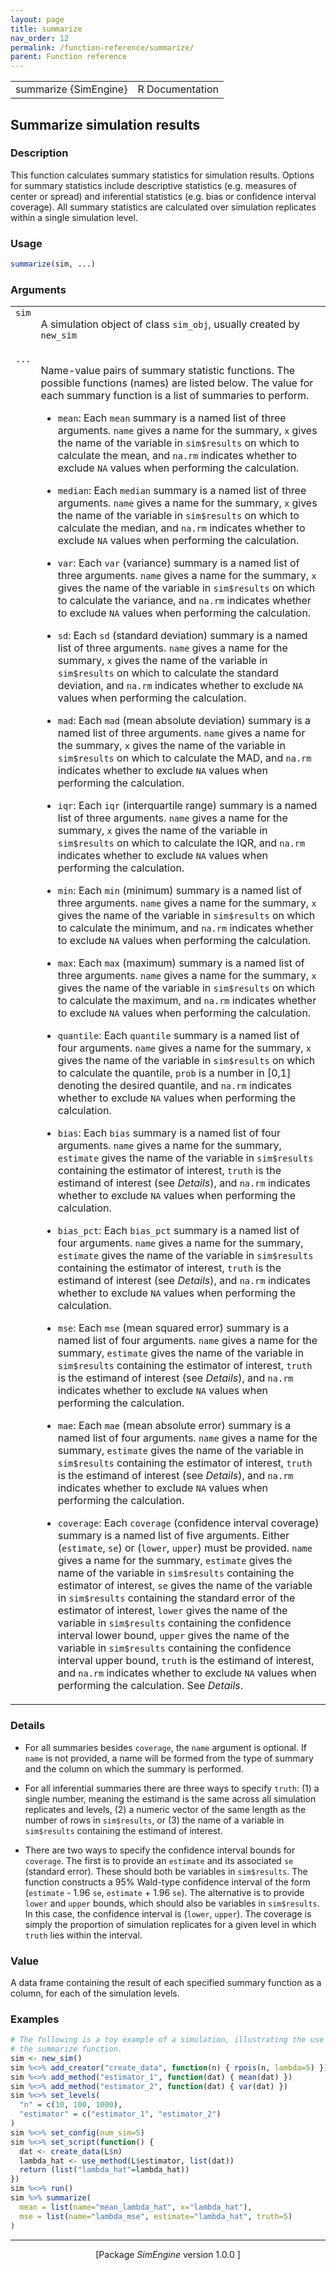 ```yaml
---
layout: page
title: summarize 
nav_order: 12 
permalink: /function-reference/summarize/
parent: Function reference
---
```



<table width="100%" summary="page for summarize {SimEngine}"><tr><td>summarize {SimEngine}</td><td style="text-align: right;">R Documentation</td></tr></table>

<h2>Summarize simulation results</h2>

<h3>Description</h3>

<p>This function calculates summary statistics for simulation results.
Options for summary statistics include descriptive statistics (e.g. measures of
center or spread) and inferential statistics (e.g. bias or confidence interval
coverage). All summary statistics are calculated over simulation replicates
within a single simulation level.
</p>


<h3>Usage</h3>

```R
summarize(sim, ...)
```


<h3>Arguments</h3>

<table summary="R argblock">
<tr valign="top"><td><span style='font-family:&quot;SFMono-Regular&quot;,Menlo,Consolas,Monospace; font-size:0.85em'>sim</span></td>
<td>
<p>A simulation object of class <span style='font-family:&quot;SFMono-Regular&quot;,Menlo,Consolas,Monospace; font-size:0.85em'>sim_obj</span>, usually created by
<span style='font-family:&quot;SFMono-Regular&quot;,Menlo,Consolas,Monospace; font-size:0.85em'>new_sim</span></p>
</td></tr>
<tr valign="top"><td><span style='font-family:&quot;SFMono-Regular&quot;,Menlo,Consolas,Monospace; font-size:0.85em'>...</span></td>
<td>
<p>Name-value pairs of summary statistic functions. The possible
functions (names) are listed below. The value for each summary
function is a list of summaries to perform.
</p>

<ul>
<li><p><span style='font-family:&quot;SFMono-Regular&quot;,Menlo,Consolas,Monospace; font-size:0.85em'>mean</span>: Each <span style='font-family:&quot;SFMono-Regular&quot;,Menlo,Consolas,Monospace; font-size:0.85em'>mean</span> summary is a named list of three arguments. <span style='font-family:&quot;SFMono-Regular&quot;,Menlo,Consolas,Monospace; font-size:0.85em'>name</span> gives
a name for the summary, <span style='font-family:&quot;SFMono-Regular&quot;,Menlo,Consolas,Monospace; font-size:0.85em'>x</span> gives the name of the variable in <span style='font-family:&quot;SFMono-Regular&quot;,Menlo,Consolas,Monospace; font-size:0.85em'>sim$results</span>
on which to calculate the mean, and <span style='font-family:&quot;SFMono-Regular&quot;,Menlo,Consolas,Monospace; font-size:0.85em'>na.rm</span> indicates whether to exclude <span style='font-family:&quot;SFMono-Regular&quot;,Menlo,Consolas,Monospace; font-size:0.85em'>NA</span>
values when performing the calculation.
</p>
</li>
<li><p><span style='font-family:&quot;SFMono-Regular&quot;,Menlo,Consolas,Monospace; font-size:0.85em'>median</span>: Each <span style='font-family:&quot;SFMono-Regular&quot;,Menlo,Consolas,Monospace; font-size:0.85em'>median</span> summary is a named list of three arguments. <span style='font-family:&quot;SFMono-Regular&quot;,Menlo,Consolas,Monospace; font-size:0.85em'>name</span> gives
a name for the summary, <span style='font-family:&quot;SFMono-Regular&quot;,Menlo,Consolas,Monospace; font-size:0.85em'>x</span> gives the name of the variable in <span style='font-family:&quot;SFMono-Regular&quot;,Menlo,Consolas,Monospace; font-size:0.85em'>sim$results</span>
on which to calculate the median, and <span style='font-family:&quot;SFMono-Regular&quot;,Menlo,Consolas,Monospace; font-size:0.85em'>na.rm</span> indicates whether to exclude <span style='font-family:&quot;SFMono-Regular&quot;,Menlo,Consolas,Monospace; font-size:0.85em'>NA</span>
values when performing the calculation.
</p>
</li>
<li><p><span style='font-family:&quot;SFMono-Regular&quot;,Menlo,Consolas,Monospace; font-size:0.85em'>var</span>: Each <span style='font-family:&quot;SFMono-Regular&quot;,Menlo,Consolas,Monospace; font-size:0.85em'>var</span> (variance) summary is a named list of three arguments. <span style='font-family:&quot;SFMono-Regular&quot;,Menlo,Consolas,Monospace; font-size:0.85em'>name</span> gives
a name for the summary, <span style='font-family:&quot;SFMono-Regular&quot;,Menlo,Consolas,Monospace; font-size:0.85em'>x</span> gives the name of the variable in <span style='font-family:&quot;SFMono-Regular&quot;,Menlo,Consolas,Monospace; font-size:0.85em'>sim$results</span>
on which to calculate the variance, and <span style='font-family:&quot;SFMono-Regular&quot;,Menlo,Consolas,Monospace; font-size:0.85em'>na.rm</span> indicates whether to exclude <span style='font-family:&quot;SFMono-Regular&quot;,Menlo,Consolas,Monospace; font-size:0.85em'>NA</span>
values when performing the calculation.
</p>
</li>
<li><p><span style='font-family:&quot;SFMono-Regular&quot;,Menlo,Consolas,Monospace; font-size:0.85em'>sd</span>: Each <span style='font-family:&quot;SFMono-Regular&quot;,Menlo,Consolas,Monospace; font-size:0.85em'>sd</span> (standard deviation) summary is a named list of three arguments. <span style='font-family:&quot;SFMono-Regular&quot;,Menlo,Consolas,Monospace; font-size:0.85em'>name</span> gives
a name for the summary, <span style='font-family:&quot;SFMono-Regular&quot;,Menlo,Consolas,Monospace; font-size:0.85em'>x</span> gives the name of the variable in <span style='font-family:&quot;SFMono-Regular&quot;,Menlo,Consolas,Monospace; font-size:0.85em'>sim$results</span>
on which to calculate the standard deviation, and <span style='font-family:&quot;SFMono-Regular&quot;,Menlo,Consolas,Monospace; font-size:0.85em'>na.rm</span> indicates whether to exclude <span style='font-family:&quot;SFMono-Regular&quot;,Menlo,Consolas,Monospace; font-size:0.85em'>NA</span>
values when performing the calculation.
</p>
</li>
<li><p><span style='font-family:&quot;SFMono-Regular&quot;,Menlo,Consolas,Monospace; font-size:0.85em'>mad</span>: Each <span style='font-family:&quot;SFMono-Regular&quot;,Menlo,Consolas,Monospace; font-size:0.85em'>mad</span> (mean absolute deviation) summary is a named list of three arguments. <span style='font-family:&quot;SFMono-Regular&quot;,Menlo,Consolas,Monospace; font-size:0.85em'>name</span> gives
a name for the summary, <span style='font-family:&quot;SFMono-Regular&quot;,Menlo,Consolas,Monospace; font-size:0.85em'>x</span> gives the name of the variable in <span style='font-family:&quot;SFMono-Regular&quot;,Menlo,Consolas,Monospace; font-size:0.85em'>sim$results</span>
on which to calculate the MAD, and <span style='font-family:&quot;SFMono-Regular&quot;,Menlo,Consolas,Monospace; font-size:0.85em'>na.rm</span> indicates whether to exclude <span style='font-family:&quot;SFMono-Regular&quot;,Menlo,Consolas,Monospace; font-size:0.85em'>NA</span>
values when performing the calculation.
</p>
</li>
<li><p><span style='font-family:&quot;SFMono-Regular&quot;,Menlo,Consolas,Monospace; font-size:0.85em'>iqr</span>: Each <span style='font-family:&quot;SFMono-Regular&quot;,Menlo,Consolas,Monospace; font-size:0.85em'>iqr</span> (interquartile range) summary is a named list of three arguments. <span style='font-family:&quot;SFMono-Regular&quot;,Menlo,Consolas,Monospace; font-size:0.85em'>name</span> gives
a name for the summary, <span style='font-family:&quot;SFMono-Regular&quot;,Menlo,Consolas,Monospace; font-size:0.85em'>x</span> gives the name of the variable in <span style='font-family:&quot;SFMono-Regular&quot;,Menlo,Consolas,Monospace; font-size:0.85em'>sim$results</span>
on which to calculate the IQR, and <span style='font-family:&quot;SFMono-Regular&quot;,Menlo,Consolas,Monospace; font-size:0.85em'>na.rm</span> indicates whether to exclude <span style='font-family:&quot;SFMono-Regular&quot;,Menlo,Consolas,Monospace; font-size:0.85em'>NA</span>
values when performing the calculation.
</p>
</li>
<li><p><span style='font-family:&quot;SFMono-Regular&quot;,Menlo,Consolas,Monospace; font-size:0.85em'>min</span>: Each <span style='font-family:&quot;SFMono-Regular&quot;,Menlo,Consolas,Monospace; font-size:0.85em'>min</span> (minimum) summary is a named list of three arguments. <span style='font-family:&quot;SFMono-Regular&quot;,Menlo,Consolas,Monospace; font-size:0.85em'>name</span> gives
a name for the summary, <span style='font-family:&quot;SFMono-Regular&quot;,Menlo,Consolas,Monospace; font-size:0.85em'>x</span> gives the name of the variable in <span style='font-family:&quot;SFMono-Regular&quot;,Menlo,Consolas,Monospace; font-size:0.85em'>sim$results</span>
on which to calculate the minimum, and <span style='font-family:&quot;SFMono-Regular&quot;,Menlo,Consolas,Monospace; font-size:0.85em'>na.rm</span> indicates whether to exclude <span style='font-family:&quot;SFMono-Regular&quot;,Menlo,Consolas,Monospace; font-size:0.85em'>NA</span>
values when performing the calculation.
</p>
</li>
<li><p><span style='font-family:&quot;SFMono-Regular&quot;,Menlo,Consolas,Monospace; font-size:0.85em'>max</span>: Each <span style='font-family:&quot;SFMono-Regular&quot;,Menlo,Consolas,Monospace; font-size:0.85em'>max</span> (maximum) summary is a named list of three arguments. <span style='font-family:&quot;SFMono-Regular&quot;,Menlo,Consolas,Monospace; font-size:0.85em'>name</span> gives
a name for the summary, <span style='font-family:&quot;SFMono-Regular&quot;,Menlo,Consolas,Monospace; font-size:0.85em'>x</span> gives the name of the variable in <span style='font-family:&quot;SFMono-Regular&quot;,Menlo,Consolas,Monospace; font-size:0.85em'>sim$results</span>
on which to calculate the maximum, and <span style='font-family:&quot;SFMono-Regular&quot;,Menlo,Consolas,Monospace; font-size:0.85em'>na.rm</span> indicates whether to exclude <span style='font-family:&quot;SFMono-Regular&quot;,Menlo,Consolas,Monospace; font-size:0.85em'>NA</span>
values when performing the calculation.
</p>
</li>
<li><p><span style='font-family:&quot;SFMono-Regular&quot;,Menlo,Consolas,Monospace; font-size:0.85em'>quantile</span>: Each <span style='font-family:&quot;SFMono-Regular&quot;,Menlo,Consolas,Monospace; font-size:0.85em'>quantile</span> summary is a named list of four arguments. <span style='font-family:&quot;SFMono-Regular&quot;,Menlo,Consolas,Monospace; font-size:0.85em'>name</span> gives
a name for the summary, <span style='font-family:&quot;SFMono-Regular&quot;,Menlo,Consolas,Monospace; font-size:0.85em'>x</span> gives the name of the variable in <span style='font-family:&quot;SFMono-Regular&quot;,Menlo,Consolas,Monospace; font-size:0.85em'>sim$results</span>
on which to calculate the quantile, <span style='font-family:&quot;SFMono-Regular&quot;,Menlo,Consolas,Monospace; font-size:0.85em'>prob</span> is a number in [0,1] denoting the desired quantile,
and <span style='font-family:&quot;SFMono-Regular&quot;,Menlo,Consolas,Monospace; font-size:0.85em'>na.rm</span> indicates whether to exclude <span style='font-family:&quot;SFMono-Regular&quot;,Menlo,Consolas,Monospace; font-size:0.85em'>NA</span> values when performing the calculation.
</p>
</li>
<li><p><span style='font-family:&quot;SFMono-Regular&quot;,Menlo,Consolas,Monospace; font-size:0.85em'>bias</span>: Each <span style='font-family:&quot;SFMono-Regular&quot;,Menlo,Consolas,Monospace; font-size:0.85em'>bias</span> summary is a named list of four arguments. <span style='font-family:&quot;SFMono-Regular&quot;,Menlo,Consolas,Monospace; font-size:0.85em'>name</span> gives
a name for the summary, <span style='font-family:&quot;SFMono-Regular&quot;,Menlo,Consolas,Monospace; font-size:0.85em'>estimate</span> gives the name of the variable in <span style='font-family:&quot;SFMono-Regular&quot;,Menlo,Consolas,Monospace; font-size:0.85em'>sim$results</span>
containing the estimator of interest, <span style='font-family:&quot;SFMono-Regular&quot;,Menlo,Consolas,Monospace; font-size:0.85em'>truth</span> is the estimand of interest (see <em>Details</em>), and
<span style='font-family:&quot;SFMono-Regular&quot;,Menlo,Consolas,Monospace; font-size:0.85em'>na.rm</span> indicates whether to exclude <span style='font-family:&quot;SFMono-Regular&quot;,Menlo,Consolas,Monospace; font-size:0.85em'>NA</span> values when performing the calculation.
</p>
</li>
<li><p><span style='font-family:&quot;SFMono-Regular&quot;,Menlo,Consolas,Monospace; font-size:0.85em'>bias_pct</span>: Each <span style='font-family:&quot;SFMono-Regular&quot;,Menlo,Consolas,Monospace; font-size:0.85em'>bias_pct</span> summary is a named list of four arguments. <span style='font-family:&quot;SFMono-Regular&quot;,Menlo,Consolas,Monospace; font-size:0.85em'>name</span> gives
a name for the summary, <span style='font-family:&quot;SFMono-Regular&quot;,Menlo,Consolas,Monospace; font-size:0.85em'>estimate</span> gives the name of the variable in <span style='font-family:&quot;SFMono-Regular&quot;,Menlo,Consolas,Monospace; font-size:0.85em'>sim$results</span>
containing the estimator of interest, <span style='font-family:&quot;SFMono-Regular&quot;,Menlo,Consolas,Monospace; font-size:0.85em'>truth</span> is the estimand of interest (see <em>Details</em>), and
<span style='font-family:&quot;SFMono-Regular&quot;,Menlo,Consolas,Monospace; font-size:0.85em'>na.rm</span> indicates whether to exclude <span style='font-family:&quot;SFMono-Regular&quot;,Menlo,Consolas,Monospace; font-size:0.85em'>NA</span> values when performing the calculation.
</p>
</li>
<li><p><span style='font-family:&quot;SFMono-Regular&quot;,Menlo,Consolas,Monospace; font-size:0.85em'>mse</span>: Each <span style='font-family:&quot;SFMono-Regular&quot;,Menlo,Consolas,Monospace; font-size:0.85em'>mse</span> (mean squared error) summary is a named list of four arguments. <span style='font-family:&quot;SFMono-Regular&quot;,Menlo,Consolas,Monospace; font-size:0.85em'>name</span> gives
a name for the summary, <span style='font-family:&quot;SFMono-Regular&quot;,Menlo,Consolas,Monospace; font-size:0.85em'>estimate</span> gives the name of the variable in <span style='font-family:&quot;SFMono-Regular&quot;,Menlo,Consolas,Monospace; font-size:0.85em'>sim$results</span>
containing the estimator of interest, <span style='font-family:&quot;SFMono-Regular&quot;,Menlo,Consolas,Monospace; font-size:0.85em'>truth</span> is the estimand of interest (see <em>Details</em>), and
<span style='font-family:&quot;SFMono-Regular&quot;,Menlo,Consolas,Monospace; font-size:0.85em'>na.rm</span> indicates whether to exclude <span style='font-family:&quot;SFMono-Regular&quot;,Menlo,Consolas,Monospace; font-size:0.85em'>NA</span> values when performing the calculation.
</p>
</li>
<li><p><span style='font-family:&quot;SFMono-Regular&quot;,Menlo,Consolas,Monospace; font-size:0.85em'>mae</span>: Each <span style='font-family:&quot;SFMono-Regular&quot;,Menlo,Consolas,Monospace; font-size:0.85em'>mae</span> (mean absolute error) summary is a named list of four arguments. <span style='font-family:&quot;SFMono-Regular&quot;,Menlo,Consolas,Monospace; font-size:0.85em'>name</span> gives
a name for the summary, <span style='font-family:&quot;SFMono-Regular&quot;,Menlo,Consolas,Monospace; font-size:0.85em'>estimate</span> gives the name of the variable in <span style='font-family:&quot;SFMono-Regular&quot;,Menlo,Consolas,Monospace; font-size:0.85em'>sim$results</span>
containing the estimator of interest, <span style='font-family:&quot;SFMono-Regular&quot;,Menlo,Consolas,Monospace; font-size:0.85em'>truth</span> is the estimand of interest (see <em>Details</em>), and
<span style='font-family:&quot;SFMono-Regular&quot;,Menlo,Consolas,Monospace; font-size:0.85em'>na.rm</span> indicates whether to exclude <span style='font-family:&quot;SFMono-Regular&quot;,Menlo,Consolas,Monospace; font-size:0.85em'>NA</span> values when performing the calculation.
</p>
</li>
<li><p><span style='font-family:&quot;SFMono-Regular&quot;,Menlo,Consolas,Monospace; font-size:0.85em'>coverage</span>: Each <span style='font-family:&quot;SFMono-Regular&quot;,Menlo,Consolas,Monospace; font-size:0.85em'>coverage</span> (confidence interval coverage) summary is a named list of five arguments. Either
(<span style='font-family:&quot;SFMono-Regular&quot;,Menlo,Consolas,Monospace; font-size:0.85em'>estimate</span>, <span style='font-family:&quot;SFMono-Regular&quot;,Menlo,Consolas,Monospace; font-size:0.85em'>se</span>) or (<span style='font-family:&quot;SFMono-Regular&quot;,Menlo,Consolas,Monospace; font-size:0.85em'>lower</span>, <span style='font-family:&quot;SFMono-Regular&quot;,Menlo,Consolas,Monospace; font-size:0.85em'>upper</span>) must be provided.  <span style='font-family:&quot;SFMono-Regular&quot;,Menlo,Consolas,Monospace; font-size:0.85em'>name</span> gives a name for the
summary, <span style='font-family:&quot;SFMono-Regular&quot;,Menlo,Consolas,Monospace; font-size:0.85em'>estimate</span> gives the name of the variable in <span style='font-family:&quot;SFMono-Regular&quot;,Menlo,Consolas,Monospace; font-size:0.85em'>sim$results</span>
containing the estimator of interest, <span style='font-family:&quot;SFMono-Regular&quot;,Menlo,Consolas,Monospace; font-size:0.85em'>se</span> gives the name of the variable in <span style='font-family:&quot;SFMono-Regular&quot;,Menlo,Consolas,Monospace; font-size:0.85em'>sim$results</span>
containing the standard error of the estimator of interest, <span style='font-family:&quot;SFMono-Regular&quot;,Menlo,Consolas,Monospace; font-size:0.85em'>lower</span> gives the name of the variable in
<span style='font-family:&quot;SFMono-Regular&quot;,Menlo,Consolas,Monospace; font-size:0.85em'>sim$results</span> containing the confidence interval lower bound, <span style='font-family:&quot;SFMono-Regular&quot;,Menlo,Consolas,Monospace; font-size:0.85em'>upper</span> gives the name of the
variable in <span style='font-family:&quot;SFMono-Regular&quot;,Menlo,Consolas,Monospace; font-size:0.85em'>sim$results</span> containing the confidence interval upper bound, <span style='font-family:&quot;SFMono-Regular&quot;,Menlo,Consolas,Monospace; font-size:0.85em'>truth</span> is the
estimand of interest, and <span style='font-family:&quot;SFMono-Regular&quot;,Menlo,Consolas,Monospace; font-size:0.85em'>na.rm</span> indicates whether to exclude <span style='font-family:&quot;SFMono-Regular&quot;,Menlo,Consolas,Monospace; font-size:0.85em'>NA</span> values when performing the
calculation. See <em>Details</em>.
</p>
</li></ul>
</td></tr>
</table>


<h3>Details</h3>


<ul>
<li><p>For all summaries besides <span style='font-family:&quot;SFMono-Regular&quot;,Menlo,Consolas,Monospace; font-size:0.85em'>coverage</span>, the <span style='font-family:&quot;SFMono-Regular&quot;,Menlo,Consolas,Monospace; font-size:0.85em'>name</span> argument is optional. If <span style='font-family:&quot;SFMono-Regular&quot;,Menlo,Consolas,Monospace; font-size:0.85em'>name</span> is not provided,
a name will be formed from the type of summary and the column on which the summary is performed.
</p>
</li>
<li><p>For all inferential summaries there are three ways to specify <span style='font-family:&quot;SFMono-Regular&quot;,Menlo,Consolas,Monospace; font-size:0.85em'>truth</span>: (1) a single number,
meaning the estimand is the same across all simulation replicates and levels, (2) a numeric vector of the
same length as the number of rows in <span style='font-family:&quot;SFMono-Regular&quot;,Menlo,Consolas,Monospace; font-size:0.85em'>sim$results</span>, or (3) the name of a variable in <span style='font-family:&quot;SFMono-Regular&quot;,Menlo,Consolas,Monospace; font-size:0.85em'>sim$results</span>
containing the estimand of interest.
</p>
</li>
<li><p>There are two ways to specify the confidence interval bounds for <span style='font-family:&quot;SFMono-Regular&quot;,Menlo,Consolas,Monospace; font-size:0.85em'>coverage</span>. The first is to provide
an <span style='font-family:&quot;SFMono-Regular&quot;,Menlo,Consolas,Monospace; font-size:0.85em'>estimate</span> and its associated <span style='font-family:&quot;SFMono-Regular&quot;,Menlo,Consolas,Monospace; font-size:0.85em'>se</span> (standard error). These should both be variables in
<span style='font-family:&quot;SFMono-Regular&quot;,Menlo,Consolas,Monospace; font-size:0.85em'>sim$results</span>. The function constructs a 95% Wald-type confidence interval of the form
(<span style='font-family:&quot;SFMono-Regular&quot;,Menlo,Consolas,Monospace; font-size:0.85em'>estimate</span> - 1.96 <span style='font-family:&quot;SFMono-Regular&quot;,Menlo,Consolas,Monospace; font-size:0.85em'>se</span>, <span style='font-family:&quot;SFMono-Regular&quot;,Menlo,Consolas,Monospace; font-size:0.85em'>estimate</span> + 1.96 <span style='font-family:&quot;SFMono-Regular&quot;,Menlo,Consolas,Monospace; font-size:0.85em'>se</span>).  The alternative is to provide
<span style='font-family:&quot;SFMono-Regular&quot;,Menlo,Consolas,Monospace; font-size:0.85em'>lower</span> and <span style='font-family:&quot;SFMono-Regular&quot;,Menlo,Consolas,Monospace; font-size:0.85em'>upper</span> bounds, which should also be variables in <span style='font-family:&quot;SFMono-Regular&quot;,Menlo,Consolas,Monospace; font-size:0.85em'>sim$results</span>. In this case,
the confidence interval is (<span style='font-family:&quot;SFMono-Regular&quot;,Menlo,Consolas,Monospace; font-size:0.85em'>lower</span>, <span style='font-family:&quot;SFMono-Regular&quot;,Menlo,Consolas,Monospace; font-size:0.85em'>upper</span>). The coverage is simply the proportion of simulation
replicates for a given level in which <span style='font-family:&quot;SFMono-Regular&quot;,Menlo,Consolas,Monospace; font-size:0.85em'>truth</span> lies within the interval.
</p>
</li></ul>



<h3>Value</h3>

<p>A data frame containing the result of each specified summary function as a column, for each of
the simulation levels.
</p>


<h3>Examples</h3>

```R
# The following is a toy example of a simulation, illustrating the use of
# the summarize function.
sim <- new_sim()
sim %<>% add_creator("create_data", function(n) { rpois(n, lambda=5) })
sim %<>% add_method("estimator_1", function(dat) { mean(dat) })
sim %<>% add_method("estimator_2", function(dat) { var(dat) })
sim %<>% set_levels(
  "n" = c(10, 100, 1000),
  "estimator" = c("estimator_1", "estimator_2")
)
sim %<>% set_config(num_sim=5)
sim %<>% set_script(function() {
  dat <- create_data(L$n)
  lambda_hat <- use_method(L$estimator, list(dat))
  return (list("lambda_hat"=lambda_hat))
})
sim %<>% run()
sim %>% summarize(
  mean = list(name="mean_lambda_hat", x="lambda_hat"),
  mse = list(name="lambda_mse", estimate="lambda_hat", truth=5)
)
```

<hr /><div style="text-align: center;">[Package <em>SimEngine</em> version 1.0.0 ]</div>
